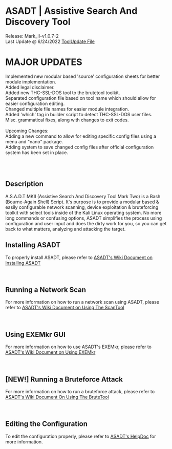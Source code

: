 # ASADT | Assistive Search And Discovery Tool
Release: Mark_II-v1.0.7-2 <br>
Last Update @ 6/24/2022 [ToolUpdate File](toolupdate.info)<br>


# MAJOR UPDATES
Implemented new modular based 'source' configuration sheets for better module implementation. <br>
Added legal disclaimer. <br>
Added new THC-SSL-DOS tool to the brutetool toolkit. <br>
Separated configuration file based on tool name which should allow for easier configuration editing. <br>
Changed multiple file names for easier module integration. <br>
Added 'which' tag in builder script to detect THC-SSL-DOS user files. <br>
Misc. grammatical fixes, along with changes to exit codes. <br>
<br>
Upcoming Changes: <br>
Adding a new command to allow for editing specific config files using a menu and "nano" package. <br>
Adding system to save changed config files after official configuration system has been set in place. <br>


<br>
<br>

## Description
A.S.A.D.T MKII (Assistive Search And Discovery Tool Mark Two) is a Bash (Bourne-Again Shell) Script.
It's purpose is to provide a modular based & easily configurable network scanning, device exploitation & bruteforcing toolkit with select tools inside of the Kali Linux operating system. No more long commands or confusing options, ASADT simplifies the process using configuration and user input and does the dirty work for you, so you can get back to what matters, analyzing and attacking the target.
<br>

## Installing ASADT
To properly install ASADT, please refer to [ASADT's Wiki Document on Installing ASADT](https://github.com/odf-community/ASADT/wiki/Installing-ASADT) <br>
<br>
<br>

## Running a Network Scan
For more information on how to run a network scan using ASADT, please refer to [ASADT's Wiki Document on Using The ScanTool](https://github.com/odf-community/ASADT/wiki/Using-The-ScanTool) <br>
<br>
<br>

## Using EXEMkr GUI
For more information on how to use ASADT's EXEMkr, please refer to [ASADT's Wiki Document on Using EXEMkr](https://github.com/odf-community/ASADT/wiki/Using-EXEMkr) <br>
<br>
<br>

## [NEW!] Running a Bruteforce Attack
For more information on how to run a bruteforce attack, please refer to [ASADT's Wiki Document On Using The BruteTool](https://github.com/odf-community/ASADT/wiki/Using-The-BruteTool) <br>
<br>
<br>

## Editing the Configuration
To edit the configuration properly, please refer to [ASADT's HelpDoc](build/mainprog/doc/helpdoc.txt) for more information.
